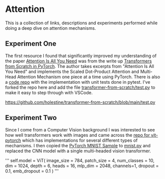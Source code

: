 # Attention
This is a collection of links, descriptions and experiments performed while doing a deep dive on attention mechanisms.

## Experiment One
The first resource I found that significantly improved my understanding of the paper [Attention Is All You Need](https://arxiv.org/pdf/1706.03762 "Attention Is All You Need") was from the write up [Transformers from Scratch in PyTorch](https://fkodom.substack.com/p/transformers-from-scratch-in-pytorch "Transformers from Scratch in PyTorch Write Up"). The author takes excerpts from "Attention Is All You Need" and implements the Scaled Dot-Product Attention and Multi-Head Attention Mechanism one piece at a time using PyTorch. There is also a [code repo](https://github.com/fkodom/transformer-from-scratch "Transformers from Scratch in PyTorch Repo") with the implementation with unit tests done in pytest. I've forked the repo here and add the file [transformer-from-scratch/test.py](../transformer-from-scratch/blob/main/test.py) to make it easy to step through with VSCode. 

https://github.com/holestine/transformer-from-scratch/blob/main/test.py

## Experiment Two
Since I come from a Computer Vision background I was interested to see how well transformers work with images and came across the [repo for vit-pytorch](https://github.com/lucidrains/vit-pytorch "vit-pytorch") which has implementations for several different types of mechanisms. I then copied the [PyTorch MNIST Sample](https://github.com/pytorch/examples/blob/main/mnist/main.py) to [mnist.py](./mnist.py) and replaced the CNN model with a single multi-headed vision transformer.

'''
self.model = ViT(
                        image_size = 784,
                        patch_size = 4,
                        num_classes = 10,
                        dim = 1024,
                        depth = 6,
                        heads = 16,
                        mlp_dim = 2048,
                        channels=1,
                        dropout = 0.1,
                        emb_dropout = 0.1
                        )
'''
